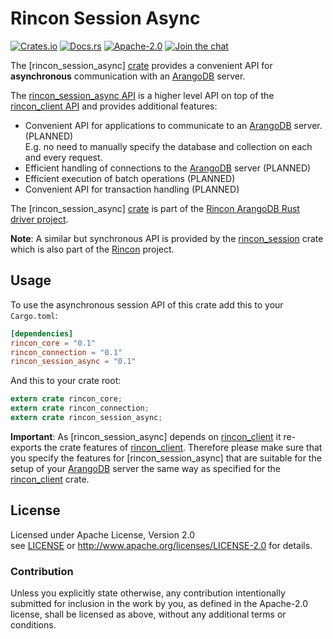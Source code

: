 
# Rincon Session Async

[![Crates.io][crates_badge]][crate]
[![Docs.rs][docs_badge]][documentation]
[![Apache-2.0][license_badge]][Apache-2.0]
[![Join the chat][gitter_badge]][chat]

[crates_badge]: https://img.shields.io/crates/v/rincon_session_async.svg
[docs_badge]: https://docs.rs/rincon_session_async/badge.svg
[license_badge]: https://img.shields.io/badge/license-Apache%2D%2D2%2E0-blue.svg
[gitter_badge]: https://badges.gitter.im/innoave/rincon.svg

[crate]: https://crates.io/crates/rincon_session_async
[documentation]: https://docs.rs/rincon_session_async
[Apache-2.0]: https://www.apache.org/licenses/LICENSE-2.0
[chat]: https://gitter.im/innoave/rincon
[Rincon project]: https://github.com/innoave/rincon
[license]: ../LICENSE
[rincon]: ../rincon
[rincon_client]: ../rincon_client
[rincon_session]: ../rincon_session
[rincon_session_async API]: https://docs.rs/rincon_session_async
[rincon_client API]: https://docs.rs/rincon_api

The [rincon_session_async] [crate] provides a convenient API for __asynchronous__ communication with an
[ArangoDB] server.

The [rincon_session_async API] is a higher level API on top of the [rincon_client API] and provides
additional features:

* Convenient API for applications to communicate to an [ArangoDB] server. (PLANNED)
<br/>E.g. no need to manually specify the database and collection on each and every request.
* Efficient handling of connections to the [ArangoDB] server (PLANNED)
* Efficient execution of batch operations (PLANNED)
* Convenient API for transaction handling (PLANNED)

The [rincon_session_async] [crate] is part of the [Rincon ArangoDB Rust driver project][Rincon project].

__Note__: A similar but synchronous API is provided by the [rincon_session] crate which is
also part of the [Rincon] project.   

## Usage

To use the asynchronous session API of this crate add this to your `Cargo.toml`:

```toml
[dependencies]
rincon_core = "0.1"
rincon_connection = "0.1"
rincon_session_async = "0.1"
```

And this to your crate root:

```rust
extern crate rincon_core;
extern crate rincon_connection;
extern crate rincon_session_async;
```

__Important__: As [rincon_session_async] depends on [rincon_client] it re-exports the crate features
of [rincon_client]. Therefore please make sure that you specify the features for
[rincon_session_async] that are suitable for the setup of your [ArangoDB] server the same way as 
specified for the [rincon_client] crate. 

## License

Licensed under Apache License, Version 2.0<br/>
see [LICENSE] or http://www.apache.org/licenses/LICENSE-2.0 for details.

### Contribution

Unless you explicitly state otherwise, any contribution intentionally submitted
for inclusion in the work by you, as defined in the Apache-2.0 license, shall be
licensed as above, without any additional terms or conditions.


[ArangoDB]: https://www.arangodb.org
[AQL]: https://docs.arangodb.com/3.2/AQL/index.html
[Rust]: https://www.rust-lang.org

